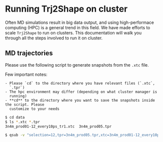 # Running Trj2Shape on cluster

Often MD simulations result in big data output, and using high-performace
computing (HPC) is a general trend in this field. We have made efforts to scale
`Trj2Shape` to run on clusters. This documentation will walk you through all
the steps involved to run it on cluster.


## MD trajectories

Please use the following script to generate snapshots from the `.xtc` file.

Few important notes: 

    - Please `cd` to the directory where you have relevant files (`.xtc`,
      `.tpr`)
    - The hpc environment may differ (depending on what cluster manager is
      running)
    - **cd** to the directory where you want to save the snapshots inside the script. Please
      customize to your needs 

```bash
$ cd data
$ ls *.xtc *.tpr
3n4m_prod01-12_every10ps_tr1.xtc  3n4m_prod05.tpr

$ qsub -v "selection=12,tpr=3n4m_prod05.tpr,xtc=3n4m_prod01-12_every10ps_tr1.xtc,skip=0" snapshot_generator_on_cluster.sh 

```
